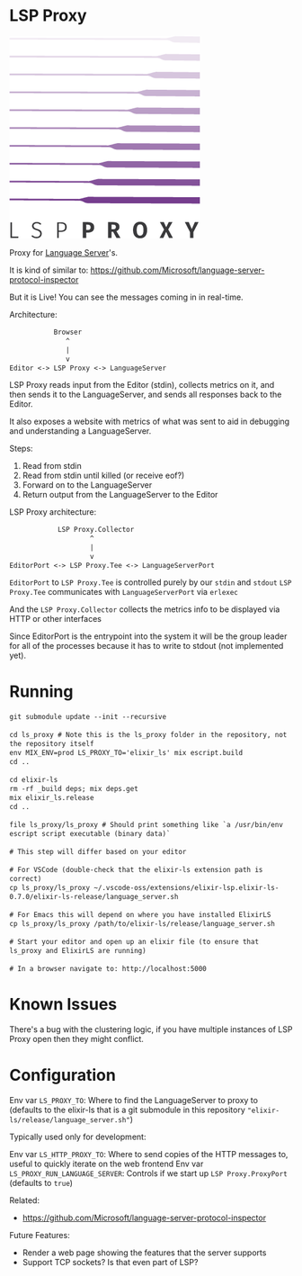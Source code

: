 # LSP Proxy

![LSP Proxy Logo](LSPProxy_logo.png)

Proxy for [Language Server](https://microsoft.github.io/language-server-protocol/)'s.

It is kind of similar to:
https://github.com/Microsoft/language-server-protocol-inspector

But it is Live! You can see the messages coming in in real-time.

Architecture:
```
           Browser
              ^
              |
              v
Editor <-> LSP Proxy <-> LanguageServer
```

LSP Proxy reads input from the Editor (stdin), collects metrics on it, and then sends it to the LanguageServer, and sends all responses back to the Editor.

It also exposes a website with metrics of what was sent to aid in debugging and understanding a LanguageServer.

Steps:
1) Read from stdin
2) Read from stdin until killed (or receive eof?)
3) Forward on to the LanguageServer
4) Return output from the LanguageServer to the Editor 

LSP Proxy architecture:
```
            LSP Proxy.Collector
                    ^
                    |
                    v
EditorPort <-> LSP Proxy.Tee <-> LanguageServerPort
```

`EditorPort` to `LSP Proxy.Tee` is controlled purely by our `stdin` and `stdout`
`LSP Proxy.Tee` communicates with `LanguageServerPort` via `erlexec`

And the `LSP Proxy.Collector` collects the metrics info to be displayed via HTTP or other interfaces

Since EditorPort is the entrypoint into the system it will be the group leader for all of the processes because it has to write to stdout (not implemented yet).

# Running

```
git submodule update --init --recursive

cd ls_proxy # Note this is the ls_proxy folder in the repository, not the repository itself
env MIX_ENV=prod LS_PROXY_TO='elixir_ls' mix escript.build
cd ..

cd elixir-ls
rm -rf _build deps; mix deps.get
mix elixir_ls.release
cd ..

file ls_proxy/ls_proxy # Should print something like `a /usr/bin/env escript script executable (binary data)`

# This step will differ based on your editor

# For VSCode (double-check that the elixir-ls extension path is correct)
cp ls_proxy/ls_proxy ~/.vscode-oss/extensions/elixir-lsp.elixir-ls-0.7.0/elixir-ls-release/language_server.sh

# For Emacs this will depend on where you have installed ElixirLS
cp ls_proxy/ls_proxy /path/to/elixir-ls/release/language_server.sh

# Start your editor and open up an elixir file (to ensure that ls_proxy and ElixirLS are running)

# In a browser navigate to: http://localhost:5000
```

# Known Issues

There's a bug with the clustering logic, if you have multiple instances of LSP Proxy open then they might conflict.

# Configuration

Env var `LS_PROXY_TO`: Where to find the LanguageServer to proxy to (defaults to
the elixir-ls that is a git submodule in this repository `"elixir-ls/release/language_server.sh"`)

Typically used only for development:

Env var `LS_HTTP_PROXY_TO`: Where to send copies of the HTTP messages to, useful to quickly iterate on the web frontend
Env var `LS_PROXY_RUN_LANGUAGE_SERVER`: Controls if we start up `LSP Proxy.ProxyPort` (defaults to `true`)

Related:
* https://github.com/Microsoft/language-server-protocol-inspector

Future Features:
* Render a web page showing the features that the server supports
* Support TCP sockets? Is that even part of LSP?
